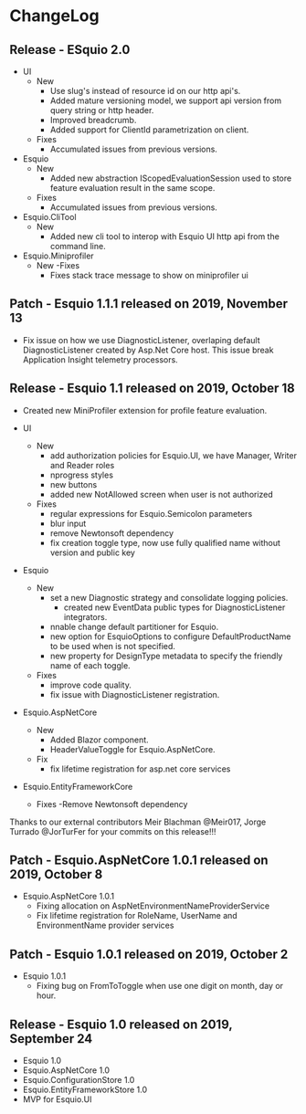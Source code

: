 
# ChangeLog 

## Release - ESquio 2.0

- UI
    - New
        - Use slug's instead of resource id on our http api's.
        - Added mature versioning model, we support api version from query string or http header.
        - Improved breadcrumb.
        - Added support for ClientId parametrization on client.
    - Fixes
        - Accumulated issues from previous versions.
- Esquio
    - New
        - Added new abstraction IScopedEvaluationSession used to store feature evaluation result in the same scope.
    - Fixes
        - Accumulated issues from previous versions.
- Esquio.CliTool
    - New
        - Added new cli tool to interop with Esquio UI http api from the command line.
- Esquio.Miniprofiler
    - New
    -Fixes
        - Fixes stack trace message to show on miniprofiler ui

## Patch - Esquio 1.1.1 released on 2019, November 13

- Fix issue on how we use DiagnosticListener, overlaping default DiagnosticListener created by Asp.Net Core host. This issue break Application Insight telemetry processors. 

## Release -  Esquio 1.1 released on 2019, October 18

- Created new MiniProfiler extension for profile feature evaluation.
- UI
    - New
        - add authorization policies for Esquio.UI, we have Manager, Writer and Reader roles
        - nprogress styles
        - new buttons
        - added new NotAllowed screen when user is not authorized
    - Fixes
        - regular expressions for Esquio.Semicolon parameters
        - blur input
        - remove Newtonsoft dependency
        - fix creation toggle type, now use fully qualified name without version and public key
- Esquio
    - New
        - set a new Diagnostic strategy and consolidate logging policies.
            - created new EventData public types for DiagnosticListener integrators.
        - nnable change default partitioner for Esquio.
        - new option for EsquioOptions to configure DefaultProductName to be used when is not specified.
        - new property for DesignType metadata to specify the friendly name of each toggle.
    - Fixes
        - improve code quality.
        - fix issue with DiagnosticListener registration.
- Esquio.AspNetCore
    - New
        - Added Blazor component.
        - HeaderValueToggle for Esquio.AspNetCore.
    - Fix
        - fix lifetime registration for asp.net core services

- Esquio.EntityFrameworkCore
    - Fixes
        -Remove Newtonsoft dependency

Thanks to our external contributors Meir Blachman @Meir017, Jorge Turrado @JorTurFer for your commits on this release!!!

## Patch - Esquio.AspNetCore 1.0.1 released on 2019, October 8

- Esquio.AspNetCore 1.0.1
    - Fixing allocation on AspNetEnvironmentNameProviderService
    - Fix lifetime registration for RoleName, UserName and EnvironmentName provider services

## Patch - Esquio 1.0.1 released on 2019, October 2

- Esquio 1.0.1
    - Fixing bug on FromToToggle when use one digit on month, day or hour.

## Release - Esquio 1.0 released on 2019, September 24

- Esquio 1.0
- Esquio.AspNetCore 1.0
- Esquio.ConfigurationStore 1.0
- Esquio.EntityFrameworkStore 1.0
- MVP for Esquio.UI